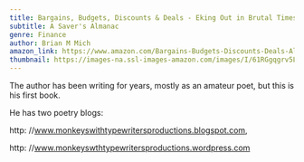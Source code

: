 ```yaml
---
title: Bargains, Budgets, Discounts & Deals - Eking Out in Brutal Times
subtitle: A Saver's Almanac
genre: Finance
author: Brian M Mich
amazon_link: https://www.amazon.com/Bargains-Budgets-Discounts-Deals-Almanac/dp/1648953662/ref=tmm_pap_swatch_0?_encoding=UTF8&qid=1642670822&sr=8-1
thumbnail: https://images-na.ssl-images-amazon.com/images/I/61RGgqgrv5L.jpg
---
```

The author has been writing for years, mostly as an amateur poet, but this is his first book.

He has two poetry blogs:

http: //www.monkeyswithtypewritersproductions.blogspot.com,

http: //www.monkeyswthtypewritersproductions.wordpress.com